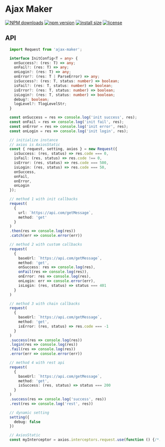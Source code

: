 # Ajax Maker

[![NPM downloads](http://img.shields.io/npm/dm/ajax-maker.svg?style=flat-square)](https://www.npmjs.com/package/ajax-maker)
[![npm version](https://badge.fury.io/js/ajax-maker.svg)](https://badge.fury.io/js/ajax-maker)
[![install size](https://packagephobia.now.sh/badge?p=ajax-maker)](https://packagephobia.now.sh/result?p=ajax-maker)
[![license](http://img.shields.io/npm/l/ajax-maker.svg)](https://github.com/BobbyLH/ajax-maker/blob/master/LICENSE)

## API
```ts
  import Request from 'ajax-maker';

  interface InitConfig<T = any> {
    onSuccess?: (res: T) => any;
    onFail?: (res: T) => any;
    onLogin?: (res: T) => any;
    onError?: (res: T | ParseError) => any;
    isSuccess?: (res: T, status: number) => boolean;
    isFail?: (res: T, status: number) => boolean;
    isError?: (res: T, status: number) => boolean;
    isLogin?: (res: T, status: number) => boolean;
    debug?: boolean;
    logLevel?: TlogLevelStr;
  }

  const onSuccess = res => console.log('init success', res);
  const onFail = res => console.log('init fail', res);
  const onError = res => console.log('init error', res);
  const onLogin = res => console.log('init login', res);

  // initialize instance
  // axios is AxiosStatic
  const { request, setting, axios } = new Request({
    isSuccess: (res, status) => res.code === 0,
    isFail: (res, status) => res.code !== 0,
    isError: (res, status) => res.code === 500,
    isLogin: (res, status) => res.code === 50,
    onSuccess,
    onFail,
    onError,
    onLogin
  });

  // method 1 with init callbacks
  request(
    {
      url: `https://api.com/getMessage`,
      method: 'get'
    }
  )
  .then(res => console.log(res))
  .catch(err => console.error(err))

  // method 2 with custom callbacks
  request(
    {
      baseUrl: `https://api.com/getMessage`,
      method: 'get',
      onSuccess: res => console.log(res),
      onFail(res => console.log(res)),
      onError: res => console.log(res),
      onLogin: err => console.error(err),
      isLogin: (res, status) => status === 401
    }
  )

  // method 3 with chain callbacks
  request(
    {
      baseUrl: `https://api.com/getMessage`,
      method: 'get',
      isError: (res, status) => res.code === -1
    }
  )
  .success(res => console.log(res))
  .login(res => console.log(res))
  .fail(res => console.log(res))
  .error(err => console.error(err))

  // method 4 with rest api
  request(
    {
      baseUrl: `https://api.com/getMessage`,
      method: 'get',
      isSuccess: (res, status) => status === 200
    }
  )
  .success(res => console.log('success', res))
  .rest(res => console.log('rest', res))

  // dynamic setting
  setting({
    debug: false
  })

  // AxiosStatic
  const myInterceptor = axios.interceptors.request.use(function () {/*...*/});
```




